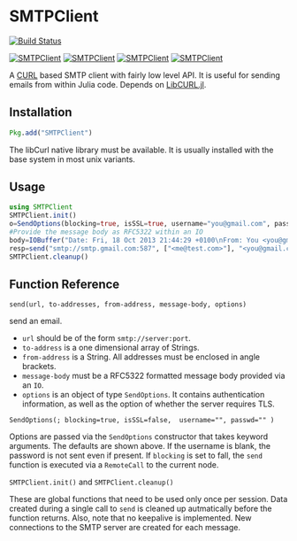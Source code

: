 # SMTPClient

[![Build Status](https://travis-ci.org/aviks/SMTPClient.jl.svg?branch=master)](https://travis-ci.org/aviks/SMTPClient.jl)

[![SMTPClient](http://pkg.julialang.org/badges/SMTPClient_0.3.svg)](http://pkg.julialang.org/?pkg=SMTPClient&ver=0.3)
[![SMTPClient](http://pkg.julialang.org/badges/SMTPClient_0.4.svg)](http://pkg.julialang.org/?pkg=SMTPClient&ver=0.4)
[![SMTPClient](http://pkg.julialang.org/badges/SMTPClient_0.5.svg)](http://pkg.julialang.org/?pkg=SMTPClient&ver=0.5)
[![SMTPClient](http://pkg.julialang.org/badges/SMTPClient_0.6.svg)](http://pkg.julialang.org/?pkg=SMTPClient&ver=0.6)

A [CURL](curl.haxx.se) based SMTP client with fairly low level API. It is useful for sending emails from within Julia code. Depends on [LibCURL.jl](https://github.com/JuliaWeb/LibCURL.jl/).

## Installation

```julia
Pkg.add("SMTPClient")
```
The libCurl native library must be available. It is usually installed with the base system in most unix variants.

## Usage
```julia
using SMTPClient
SMTPClient.init()
o=SendOptions(blocking=true, isSSL=true, username="you@gmail.com", passwd="yourgmailpassword")
#Provide the message body as RFC5322 within an IO
body=IOBuffer("Date: Fri, 18 Oct 2013 21:44:29 +0100\nFrom: You <you@gmail.com>\nTo: me@test.com\nSubject: Julia Test\n\nTest Message")
resp=send("smtp://smtp.gmail.com:587", ["<me@test.com>"], "<you@gmail.com>", body, o)
SMTPClient.cleanup()
```

## Function Reference

`send(url, to-addresses, from-address, message-body, options)`

send an email.
   * `url` should be of the form `smtp://server:port`.
   * `to-address` is a one dimensional array of Strings.
   * `from-address` is a String. All addresses must be enclosed in angle brackets.
   * `message-body` must be a RFC5322 formatted message body provided via an `IO`.
   * `options` is an object of type `SendOptions`. It contains authentication information, as well as the option of whether the server requires TLS.



`SendOptions(; blocking=true, isSSL=false,  username="", passwd="" )`

Options are passed via the `SendOptions` constructor that takes keyword arguments. The defaults are shown above.
If the username is blank, the password is not sent even if present. If `blocking` is set to fall, the `send` function
is executed via a `RemoteCall` to the current node.

`SMTPClient.init()` and `SMTPClient.cleanup()`

These are global functions that need to be used only once per session. Data created during a single call to `send`
is cleaned up autmatically before the function returns. Also, note that no keepalive is implemented. New connections
to the SMTP server are created for each message.


